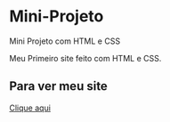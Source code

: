 # Mini-Projeto
Mini Projeto com HTML e CSS

Meu Primeiro site feito com HTML e CSS.

## Para ver meu site
[Clique aqui](android-evolution.netlify.app
)
